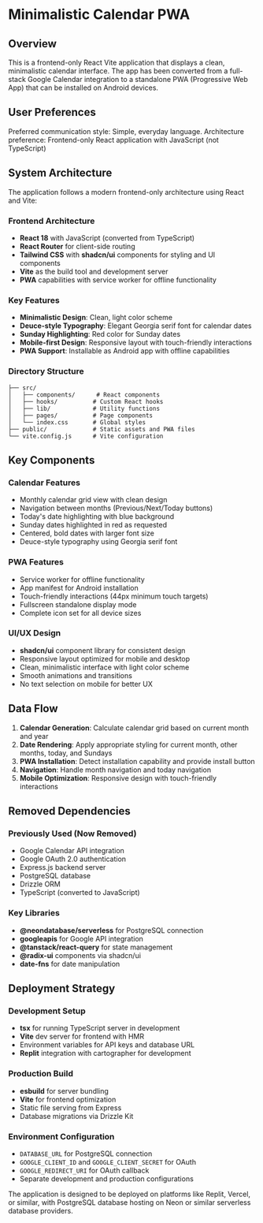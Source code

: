 # Minimalistic Calendar PWA

## Overview

This is a frontend-only React Vite application that displays a clean, minimalistic calendar interface. The app has been converted from a full-stack Google Calendar integration to a standalone PWA (Progressive Web App) that can be installed on Android devices.

## User Preferences

Preferred communication style: Simple, everyday language.
Architecture preference: Frontend-only React application with JavaScript (not TypeScript)

## System Architecture

The application follows a modern frontend-only architecture using React and Vite:

### Frontend Architecture
- **React 18** with JavaScript (converted from TypeScript)
- **React Router** for client-side routing
- **Tailwind CSS** with **shadcn/ui** components for styling and UI components
- **Vite** as the build tool and development server
- **PWA** capabilities with service worker for offline functionality

### Key Features
- **Minimalistic Design**: Clean, light color scheme
- **Deuce-style Typography**: Elegant Georgia serif font for calendar dates
- **Sunday Highlighting**: Red color for Sunday dates
- **Mobile-first Design**: Responsive layout with touch-friendly interactions
- **PWA Support**: Installable as Android app with offline capabilities

### Directory Structure
```
├── src/
│   ├── components/      # React components
│   ├── hooks/          # Custom React hooks
│   ├── lib/            # Utility functions
│   ├── pages/          # Page components
│   └── index.css       # Global styles
├── public/             # Static assets and PWA files
└── vite.config.js      # Vite configuration
```

## Key Components

### Calendar Features
- Monthly calendar grid view with clean design
- Navigation between months (Previous/Next/Today buttons)
- Today's date highlighting with blue background
- Sunday dates highlighted in red as requested
- Centered, bold dates with larger font size
- Deuce-style typography using Georgia serif font

### PWA Features
- Service worker for offline functionality
- App manifest for Android installation
- Touch-friendly interactions (44px minimum touch targets)
- Fullscreen standalone display mode
- Complete icon set for all device sizes

### UI/UX Design
- **shadcn/ui** component library for consistent design
- Responsive layout optimized for mobile and desktop
- Clean, minimalistic interface with light color scheme
- Smooth animations and transitions
- No text selection on mobile for better UX

## Data Flow

1. **Calendar Generation**: Calculate calendar grid based on current month and year
2. **Date Rendering**: Apply appropriate styling for current month, other months, today, and Sundays
3. **PWA Installation**: Detect installation capability and provide install button
4. **Navigation**: Handle month navigation and today navigation
5. **Mobile Optimization**: Responsive design with touch-friendly interactions

## Removed Dependencies

### Previously Used (Now Removed)
- Google Calendar API integration
- Google OAuth 2.0 authentication
- Express.js backend server
- PostgreSQL database
- Drizzle ORM
- TypeScript (converted to JavaScript)

### Key Libraries
- **@neondatabase/serverless** for PostgreSQL connection
- **googleapis** for Google API integration
- **@tanstack/react-query** for state management
- **@radix-ui** components via shadcn/ui
- **date-fns** for date manipulation

## Deployment Strategy

### Development Setup
- **tsx** for running TypeScript server in development
- **Vite** dev server for frontend with HMR
- Environment variables for API keys and database URL
- **Replit** integration with cartographer for development

### Production Build
- **esbuild** for server bundling
- **Vite** for frontend optimization
- Static file serving from Express
- Database migrations via Drizzle Kit

### Environment Configuration
- `DATABASE_URL` for PostgreSQL connection
- `GOOGLE_CLIENT_ID` and `GOOGLE_CLIENT_SECRET` for OAuth
- `GOOGLE_REDIRECT_URI` for OAuth callback
- Separate development and production configurations

The application is designed to be deployed on platforms like Replit, Vercel, or similar, with PostgreSQL database hosting on Neon or similar serverless database providers.